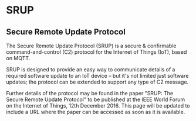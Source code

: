 # SRUP

## Secure Remote Update Protocol
The Secure Remote Update Protocol (SRUP) is a secure & confirmable command-and-control (C2) protocol for the Internet of Things (IoT), based on MQTT.

SRUP is designed to provide an easy way to communicate details of a required software update to an IoT device – but it's not limited just software updates; the protocol can be extended to support any type of C2 message.

Further details of the protocol may be found in the paper "SRUP: The Secure Remote Update Protocol" to be published at the IEEE World Forum on the Internet of Things, 12th December 2016. This page will be updated to include a URL where the paper can be accessed as soon as it is available.
